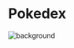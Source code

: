 # Pokedex
![background](https://user-images.githubusercontent.com/50084170/59555192-3094ef00-8f85-11e9-8a9f-3ec8b21570c3.png)
